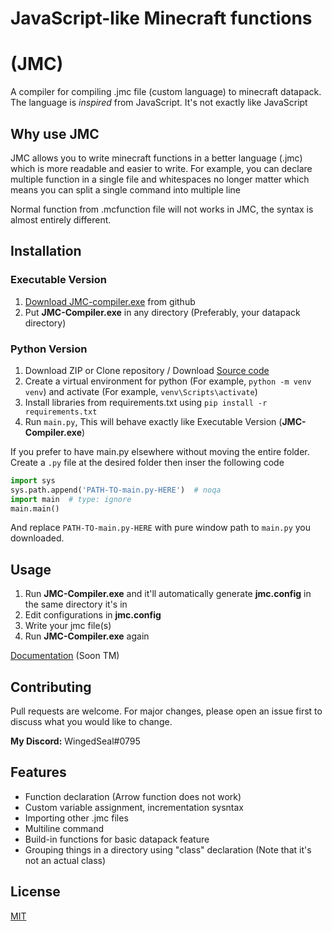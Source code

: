 # JavaScript-like Minecraft functions

# (JMC)

A compiler for compiling .jmc file (custom language) to minecraft datapack.
The language is _inspired_ from JavaScript. It's not exactly like JavaScript

## Why use JMC

JMC allows you to write minecraft functions in a better language (.jmc) which is more readable and easier to write.
For example, you can declare multiple function in a single file and whitespaces no longer matter which means you can split a single command into multiple line

Normal function from .mcfunction file will not works in JMC, the syntax is almost entirely different.

## Installation

### Executable Version

1. [Download JMC-compiler.exe](https://github.com/WingedSeal/jmc/releases/download/v1.0.0-beta/JMC-Compiler.exe) from github
1. Put **JMC-Compiler.exe** in any directory (Preferably, your datapack directory)

### Python Version

1. Download ZIP or Clone repository / Download [Source code](https://github.com/WingedSeal/jmc/archive/refs/tags/v1.0.0-beta.zip)
1. Create a virtual environment for python (For example, `python -m venv venv`) and activate (For example, `venv\Scripts\activate`)
1. Install libraries from requirements.txt using `pip install -r requirements.txt`
1. Run `main.py`, This will behave exactly like Executable Version (**JMC-Compiler.exe**)

If you prefer to have main.py elsewhere without moving the entire folder.
Create a `.py` file at the desired folder then inser the following code
```python
import sys
sys.path.append('PATH-TO-main.py-HERE')  # noqa
import main  # type: ignore
main.main()
```
And replace `PATH-TO-main.py-HERE` with pure window path to `main.py` you downloaded.

## Usage
1. Run **JMC-Compiler.exe** and it'll automatically generate **jmc.config** in the same directory it's in
1. Edit configurations in **jmc.config** 
1. Write your jmc file(s)
1. Run **JMC-Compiler.exe** again

[Documentation](docs/index.md) (Soon TM)

## Contributing
Pull requests are welcome. For major changes, please open an issue first to discuss what you would like to change.

**My Discord:** WingedSeal#0795

## Features

- Function declaration (Arrow function does not work)
- Custom variable assignment, incrementation sysntax 
- Importing other .jmc files
- Multiline command
- Build-in functions for basic datapack feature
- Grouping things in a directory using "class" declaration (Note that it's not an actual class)

## License

[MIT](https://choosealicense.com/licenses/mit/)
